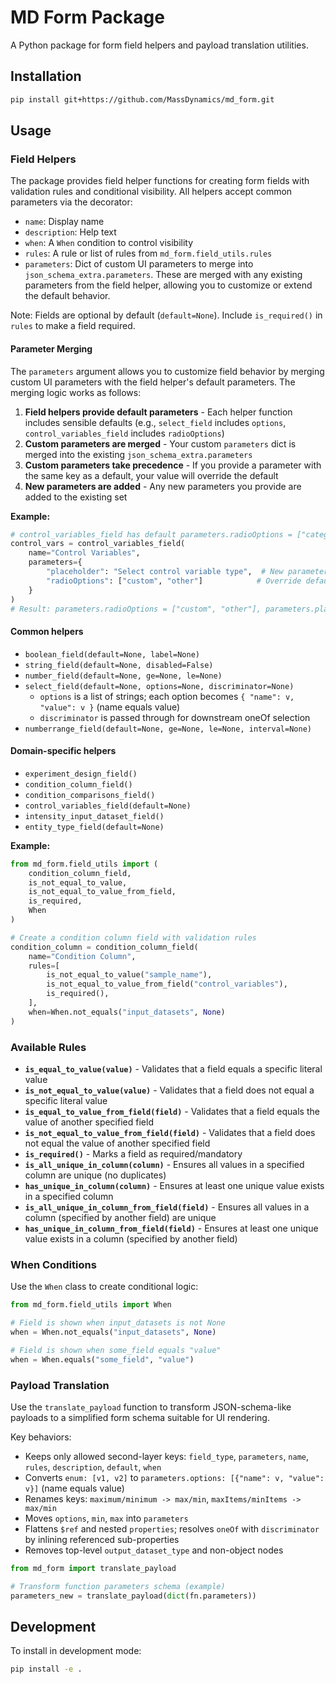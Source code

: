 # MD Form Package

A Python package for form field helpers and payload translation utilities.

## Installation

```bash
pip install git+https://github.com/MassDynamics/md_form.git
```

## Usage

### Field Helpers

The package provides field helper functions for creating form fields with validation rules and conditional visibility. All helpers accept common parameters via the decorator:

- `name`: Display name
- `description`: Help text
- `when`: A `When` condition to control visibility
- `rules`: A rule or list of rules from `md_form.field_utils.rules`
- `parameters`: Dict of custom UI parameters to merge into `json_schema_extra.parameters`. These are merged with any existing parameters from the field helper, allowing you to customize or extend the default behavior.

Note: Fields are optional by default (`default=None`). Include `is_required()` in `rules` to make a field required.

#### Parameter Merging

The `parameters` argument allows you to customize field behavior by merging custom UI parameters with the field helper's default parameters. The merging logic works as follows:

1. **Field helpers provide default parameters** - Each helper function includes sensible defaults (e.g., `select_field` includes `options`, `control_variables_field` includes `radioOptions`)
2. **Custom parameters are merged** - Your custom `parameters` dict is merged into the existing `json_schema_extra.parameters`
3. **Custom parameters take precedence** - If you provide a parameter with the same key as a default, your value will override the default
4. **New parameters are added** - Any new parameters you provide are added to the existing set

**Example:**
```python
# control_variables_field has default parameters.radioOptions = ["categorical", "numerical"]
control_vars = control_variables_field(
    name="Control Variables",
    parameters={
        "placeholder": "Select control variable type",  # New parameter
        "radioOptions": ["custom", "other"]            # Override default
    }
)
# Result: parameters.radioOptions = ["custom", "other"], parameters.placeholder = "Select control variable type"
```



#### Common helpers

- `boolean_field(default=None, label=None)`
- `string_field(default=None, disabled=False)`
- `number_field(default=None, ge=None, le=None)`
- `select_field(default=None, options=None, discriminator=None)`
  - `options` is a list of strings; each option becomes `{ "name": v, "value": v }` (name equals value)
  - `discriminator` is passed through for downstream oneOf selection
- `numberrange_field(default=None, ge=None, le=None, interval=None)`

#### Domain-specific helpers

- `experiment_design_field()`
- `condition_column_field()`
- `condition_comparisons_field()`
- `control_variables_field(default=None)`
- `intensity_input_dataset_field()`
- `entity_type_field(default=None)`

**Example:**
```python
from md_form.field_utils import (
    condition_column_field,
    is_not_equal_to_value,
    is_not_equal_to_value_from_field,
    is_required,
    When
)

# Create a condition column field with validation rules
condition_column = condition_column_field(
    name="Condition Column",
    rules=[
        is_not_equal_to_value("sample_name"),
        is_not_equal_to_value_from_field("control_variables"),
        is_required(),
    ],
    when=When.not_equals("input_datasets", None)
)
```

### Available Rules

- **`is_equal_to_value(value)`** - Validates that a field equals a specific literal value
- **`is_not_equal_to_value(value)`** - Validates that a field does not equal a specific literal value  
- **`is_equal_to_value_from_field(field)`** - Validates that a field equals the value of another specified field
- **`is_not_equal_to_value_from_field(field)`** - Validates that a field does not equal the value of another specified field
- **`is_required()`** - Marks a field as required/mandatory
- **`is_all_unique_in_column(column)`** - Ensures all values in a specified column are unique (no duplicates)
- **`has_unique_in_column(column)`** - Ensures at least one unique value exists in a specified column
- **`is_all_unique_in_column_from_field(field)`** - Ensures all values in a column (specified by another field) are unique
- **`has_unique_in_column_from_field(field)`** - Ensures at least one unique value exists in a column (specified by another field)

### When Conditions

Use the `When` class to create conditional logic:

```python
from md_form.field_utils import When

# Field is shown when input_datasets is not None
when = When.not_equals("input_datasets", None)

# Field is shown when some_field equals "value"
when = When.equals("some_field", "value")
```

### Payload Translation

Use the `translate_payload` function to transform JSON-schema-like payloads to a simplified form schema suitable for UI rendering.

Key behaviors:

- Keeps only allowed second-layer keys: `field_type`, `parameters`, `name`, `rules`, `description`, `default`, `when`
- Converts `enum: [v1, v2]` to `parameters.options: [{"name": v, "value": v}]` (name equals value)
- Renames keys: `maximum/minimum -> max/min`, `maxItems/minItems -> max/min`
- Moves `options`, `min`, `max` into `parameters`
- Flattens `$ref` and nested `properties`; resolves `oneOf` with `discriminator` by inlining referenced sub-properties
- Removes top-level `output_dataset_type` and non-object nodes

```python
from md_form import translate_payload

# Transform function parameters schema (example)
parameters_new = translate_payload(dict(fn.parameters))
```

## Development

To install in development mode:

```bash
pip install -e .
``` 
